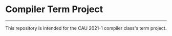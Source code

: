 # Compiler Term Project
---
This repository is intended for the CAU 2021-1 compiler class's term project.